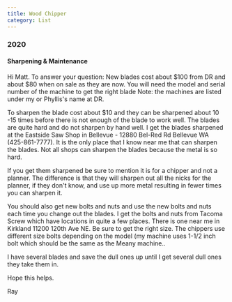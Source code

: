 ```yaml
---
title: Wood Chipper
category: List
---
```


### 2020

#### Sharpening & Maintenance

Hi Matt.  To answer your question:
New blades cost about $100 from DR and about $80 when on sale as they are
now.  You will need the model and serial number of the machine to get the
right blade Note: the machines are listed under my or Phyllis's name at DR.

To sharpen the blade cost about $10 and they can be sharpened about 10 -15
times before there is not enough of the blade to work well.  The blades are
quite hard and do not sharpen by hand well.  I get the blades sharpened at
the Eastside Saw Shop in Bellevue - 12880 Bel-Red Rd Bellevue WA
(425-861-7777).  It is the only place that I know near me that can sharpen
the blades.  Not all shops can sharpen the blades because the metal is so
hard.

If you get them sharpened be sure to mention it is for a chipper and not a
planner.  The difference is that they will sharpen out all the nicks for the
planner, if they don't know, and use up more metal resulting in fewer times
you can sharpen it.

You should also get new bolts and nuts and use the new bolts and nuts each
time you change out the blades.  I get the bolts and nuts from Tacoma Screw
which have locations in quite a few places.  There is one near me in
Kirkland 11200 120th Ave NE.  Be sure to get the right size.  The chippers
use different size bolts depending on the model (my machine uses 1-1/2 inch
bolt which should be the same as the Meany machine..

I have several blades and save the dull ones up until I get several dull
ones they take them in.

Hope this helps.

Ray
